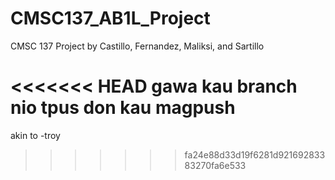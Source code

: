 # CMSC137_AB1L_Project
CMSC 137 Project by Castillo, Fernandez, Maliksi, and Sartillo

<<<<<<< HEAD
gawa kau branch nio tpus don kau magpush
=======
akin to -troy
>>>>>>> fa24e88d33d19f6281d92169283383270fa6e533
